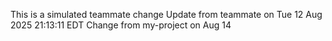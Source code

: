 This is a simulated teammate change
Update from teammate on Tue 12 Aug 2025 21:13:11 EDT
Change from my-project on Aug 14
